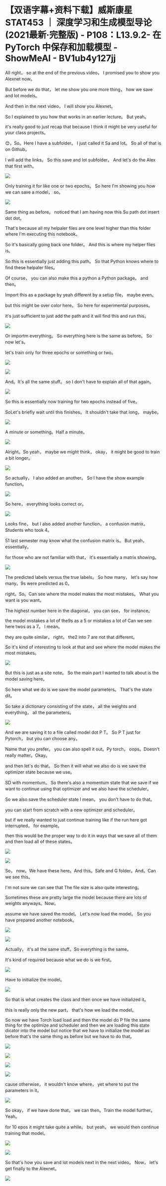 # 【双语字幕+资料下载】威斯康星 STAT453 ｜ 深度学习和生成模型导论(2021最新·完整版) - P108：L13.9.2- 在 PyTorch 中保存和加载模型 - ShowMeAI - BV1ub4y127jj

All right， so at the end of the previous video， I promised you to show you Alexnet now。

 But before we do that， let me show you one more thing， how we save and lot models。

 And then in the next video， I will show you Alexnet。

 So I explained to you how that works in an earlier lecture。 But yeah。

 it's really good to just recap that because I think it might be very useful for your class projects。

😊，So。Here I have a subfolder。 I just called it Sa and lot。 So all of that is on Github。

 I will add the links。 So this save and lot subfolder。 And let's do the Alex that first with。



![](img/5a3e0422b6af2773919fc4e6fa067d70_1.png)

Only training it for like one or two epochs。 So here I'm showing you how we can save a model， so。



![](img/5a3e0422b6af2773919fc4e6fa067d70_3.png)

Same thing as before。 noticed that I am having now this Su path dot insert dot dot。

 That's because all my helpaler files are one level higher than this folder where I'm executing this notebook。

 So it's basically going back one folder。 And this is where my helper files is。

 So this is essentially just adding this path。 So that Python knows where to find these helpaler files。

 Of course， you can also make this a python a Python package。 and then。

Import this as a package by yeah different by a setup file， maybe even。

 but this might be over color here。 So here for experimental purposes。

 it's just sufficient to just add the path and it will find this and run this。



![](img/5a3e0422b6af2773919fc4e6fa067d70_5.png)

Or importm everything。 So everything here is the same as before。 So now let's。

 let's train only for three epochs or something or two。



![](img/5a3e0422b6af2773919fc4e6fa067d70_7.png)

![](img/5a3e0422b6af2773919fc4e6fa067d70_8.png)

And。It's all the same stuff。 so I don't have to explain all of that again。



![](img/5a3e0422b6af2773919fc4e6fa067d70_10.png)

So this is essentially now training for two epochs instead of five。

SoLet's briefly wait until this finishes。 It shouldn't take that long， maybe。



![](img/5a3e0422b6af2773919fc4e6fa067d70_12.png)

A minute or something。Half a minute。

![](img/5a3e0422b6af2773919fc4e6fa067d70_14.png)

Alright。So yeah， maybe we might think， okay， it might be good to train a bit longer。



![](img/5a3e0422b6af2773919fc4e6fa067d70_16.png)

So actually， I also added an another。 So I have the show example function。



![](img/5a3e0422b6af2773919fc4e6fa067d70_18.png)

So here， everything looks correct or。

![](img/5a3e0422b6af2773919fc4e6fa067d70_20.png)

Looks fine， but I also added another function， a confusion matrix。 Students who took 4。

51 last semester may know what the confusion matrix is。 But yeah， essentially。

 for those who are not familiar with that， it's essentially a matrix showing。



![](img/5a3e0422b6af2773919fc4e6fa067d70_22.png)

The predicted labels versus the true labels。 So how many， let's say how many。9s were predicted as 0。

 right。So。Can see where the model makes the most mistakes。 What you want is you want。

The highest number here in the diagonal， you can see， for instance。

 the model mistakes a lot of the9s as a 5 or mistakes a lot of Can we see here twos as a 7。 I mean。

 they are quite similar， right， the2 into 7 are not that different。

 So it's kind of interesting to look at that and see where the model makes the most mistakes。



![](img/5a3e0422b6af2773919fc4e6fa067d70_24.png)

But this is just as a site note。 So the main part I wanted to talk about is the model saving here。

 So here what we do is we save the model parameters。 That's the state dit。

 So take a dictionary consisting of the state， all the weights and everything， all the parameters。



![](img/5a3e0422b6af2773919fc4e6fa067d70_26.png)

And we are saving it to a file called model dot P T。 So P T just for Pytorch， but you can choose any。

Name that you prefer。 you can also spell it out。Py torch， oops。Doesn't really matter。Okay。

 and then let's do that。 So then it will what we also do is we save the optimizer state because we use。

SD with momentum。 So there's also a momentum state that we save if we want to continue using that optimizer and we also have the scheduler。

 So we also save the scheduler state I mean， you don't have to do that。

 you can start from scratch with a new optimizer and scheduler。

 but if we really wanted to just continue training like if the run here got interrupted， for example。

 then this would be the proper way to do it in ways that we save all of them and then load all of these states。



![](img/5a3e0422b6af2773919fc4e6fa067d70_28.png)

![](img/5a3e0422b6af2773919fc4e6fa067d70_29.png)

So， now。We have these here。And this。Safe and G folder。And。Can we see this。

 I'm not sure we can see that The file size is also quite interesting。

 Sometimes these are pretty large the model because there are lots of weights anyways。Now。

 assume we have saved the model。 Let's now load the model。 So you have prepared another notebook。



![](img/5a3e0422b6af2773919fc4e6fa067d70_31.png)

![](img/5a3e0422b6af2773919fc4e6fa067d70_32.png)

Actually， it's all the same stuff。So everything is the same。

 It's kind of required because what we do is we first。



![](img/5a3e0422b6af2773919fc4e6fa067d70_34.png)

Have to initialize the model。

![](img/5a3e0422b6af2773919fc4e6fa067d70_36.png)

So that is what creates the class and then once we have initialized it。

 this is really only the new part， that's how we load the model。

 So now we have Torch load load and then the model do P file the same thing for the optimize and scheduler and then we are loading this state dicator into the model but notice that we have to initialize the model as before that's the same thing as before but we have to do that。



![](img/5a3e0422b6af2773919fc4e6fa067d70_38.png)

![](img/5a3e0422b6af2773919fc4e6fa067d70_39.png)

![](img/5a3e0422b6af2773919fc4e6fa067d70_40.png)

![](img/5a3e0422b6af2773919fc4e6fa067d70_41.png)

cause otherwise， it wouldn't know where， yet where to put the parameters in it。



![](img/5a3e0422b6af2773919fc4e6fa067d70_43.png)

So okay， if we have done that， we can then。Train the model further。 Yeah。

 for 10 epos it might take quite a while。 but yeah， we would then continue training that model。



![](img/5a3e0422b6af2773919fc4e6fa067d70_45.png)

![](img/5a3e0422b6af2773919fc4e6fa067d70_46.png)

So that's how you save and lot models next in the next video。 Now， let's get finally to the Alexnet。



![](img/5a3e0422b6af2773919fc4e6fa067d70_48.png)